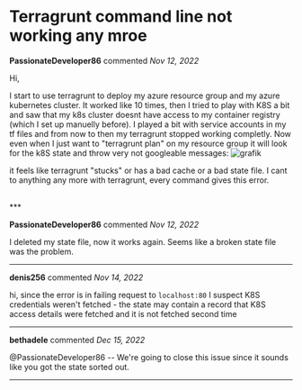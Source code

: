 # Terragrunt command line not working any mroe

**PassionateDeveloper86** commented *Nov 12, 2022*

Hi,

I start to use terragrunt to deploy my azure resource group and my azure kubernetes cluster.
It worked like 10 times, then I tried to play with K8S a bit and saw that my k8s cluster doesnt have access to my container registry (which I set up manuelly before). I played a bit with service accounts in my tf files and from now to then my terragrunt stopped working completly.
Now even when I just want to "terragrunt plan" on my resource group it will look for the k8S state and throw very not googleable messages:
![grafik](https://user-images.githubusercontent.com/20551244/201472880-ab2ead17-c0ab-44cf-9175-ad95a475b56c.png)

it feels like terragrunt "stucks" or has a bad cache or a bad state file. I cant to anything any more with terragrunt, every command gives this error.

<br />
***


**PassionateDeveloper86** commented *Nov 12, 2022*

I deleted my state file, now it works again. Seems like a broken state file was the problem.
***

**denis256** commented *Nov 14, 2022*

hi, 
since the error is in failing request to `localhost:80` I suspect K8S credentials weren't fetched - the state may contain a record that K8S access details were fetched and it is not fetched second time

***

**bethadele** commented *Dec 15, 2022*

@PassionateDeveloper86 -- We're going to close this issue since it sounds like you got the state sorted out.
***

